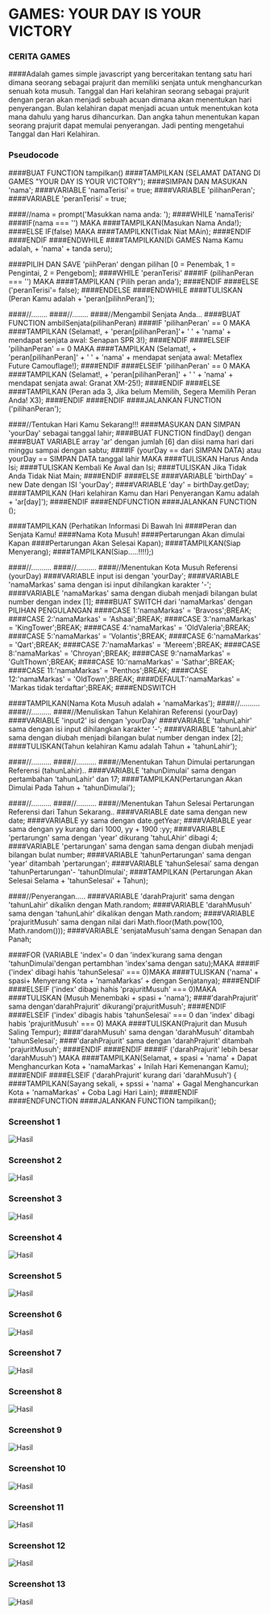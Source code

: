 # GAMES: YOUR DAY IS YOUR VICTORY

### CERITA GAMES


####Adalah games simple javascript yang berceritakan tentang satu hari dimana seorang sebagai prajurit dan memiliki senjata untuk menghancurkan senuah kota musuh. Tanggal dan Hari kelahiran seorang sebagai prajurit dengan peran akan menjadi sebuah acuan dimana akan menentukan hari penyerangan. Bulan kelahiran dapat menjadi acuan untuk menentukan kota mana dahulu yang harus dihancurkan. Dan angka tahun menentukan kapan seorang prajurit dapat memulai penyerangan. Jadi penting mengetahui Tanggal dan Hari Kelahiran.


### Pseudocode
####BUAT FUNCTION tampilkan()
####TAMPILKAN (SELAMAT DATANG DI GAMES "YOUR DAY IS YOUR VICTORY");
####SIMPAN DAN MASUKAN 'nama';
####VARIABLE 'namaTerisi' = true;
####VARIABLE 'pilihanPeran';
####VARIABLE 'peranTerisi' = true;

####//nama = prompt('Masukkan nama anda: ');
####WHILE 'namaTerisi'
####IF(nama === '') MAKA
####TAMPILKAN(Masukan Nama Anda!);
####ELSE IF(false) MAKA
####TAMPILKN(Tidak Niat MAin);
####ENDIF
####ENDIF
####ENDWHILE
####TAMPILKAN(Di GAMES Nama Kamu adalah,  + 'nama' + tanda seru);

####PILIH DAN SAVE 'piihPeran' dengan pilihan [0 = Penembak, 1 = Pengintai, 2 = Pengebom];
####WHILE 'peranTerisi'
####IF (pilihanPeran === '') MAKA
####TAMPILKAN ('Pilih peran anda');
####ENDIF
####ELSE ('peranTerisi'= false);
####ENDELSE
####ENDWHILE
####TULISKAN (Peran Kamu adalah + 'peran[pilihnPeran]');

####//........
####//........
####//Mengambil Senjata Anda...
####BUAT FUNCTION ambilSenjata(pilihanPeran)
####IF 'pilihanPeran' == 0 MAKA
####TAMPILKAN (Selamat!,  + 'peran[pilihanPeran]'+ ' ' + 'nama' + mendapat senjata awal: Senapan SPR 3!);
####ENDIF
####ELSEIF 'pilihanPeran' == 0 MAKA
####TAMPILKAN (Selamat!,  + 'peran[pilihanPeran]' + ' ' + 'nama' + mendapat senjata awal: Metaflex Future Camouflage!);
####ENDIF
####ELSEIF 'pilihanPeran' == 0 MAKA
####TAMPILKAN (Selamat!,  + 'peran[pilihanPeran]' + ' ' + 'nama' + mendapat senjata awal: Granat XM-25!);
####ENDIF
####ELSE
####TAMPILKAN (Peran ada 3, Jika belum Memilih, Segera Memilih Peran Anda! X3);
####ENDIF
####ENDIF
####JALANKAN FUNCTION ('pilihanPeran');

####//Tentukan Hari Kamu Sekarang!!!
####MASUKAN DAN SIMPAN 'yourDay' sebagai tanggal lahir;
####BUAT FUNCTION findDay() dengan
####BUAT VARIABLE array 'ar' dengan jumlah [6] dan diisi nama hari dari minggu sampai dengan sabtu;
####IF (yourDay == dari SIMPAN DATA) atau yourDay == SIMPAN DATA tanggal lahir MAKA
####TULISKAN Harus Anda Isi;
####TULISKAN Kembali Ke Awal dan Isi;
####TULISKAN Jika Tidak Anda Tidak Niat Main;
####ENDIF
####ELSE
####VARIABLE 'birthDay' = new Date dengan ISI 'yourDay';
####VARIABLE 'day' = birthDay.getDay;
####TAMPILKAN (Hari kelahiran Kamu dan Hari Penyerangan Kamu adalah  + 'ar[day]');
####ENDIF
####ENDFUNCTION
####JALANKAN FUNCTION ();

####TAMPILKAN (Perhatikan Informasi Di Bawah Ini
####Peran dan Senjata Kamu!
####Nama Kota Musuh!
####Pertarungan Akan dimulai Kapan
####Pertarungan Akan Selesai Kapan);
####TAMPILKAN(Siap Menyerang);
####TAMPILKAN(Siap.....!!!!);)

####//..........
####//..........
####//Menentukan Kota Musuh Referensi (yourDay)
####VARIABLE input isi dengan 'yourDay';
####VARIABLE 'namaMarkas' sama dengan isi input dihilangkan karakter '-';
####VARIABLE 'namaMarkas' sama dengan diubah menjadi bilangan bulat number dengan index [1];
####BUAT SWITCH dari 'namaMarkas' dengan PILIHAN PENGULANGAN
####CASE 1:'namaMarkas' = 'Bravoss';BREAK;
####CASE 2:'namaMarkas' = 'Ashaai';BREAK;
####CASE 3:'namaMarkas' = 'KingTower';BREAK;
####CASE 4:'namaMarkas' = 'OldValeria';BREAK;
####CASE 5:'namaMarkas' = 'Volantis';BREAK;
####CASE 6:'namaMarkas' = 'Qart';BREAK;
####CASE 7:'namaMarkas' = 'Mereem';BREAK;
####CASE 8:'namaMarkas' = 'Chroyan';BREAK;
####CASE 9:'namaMarkas' = 'GultThown';BREAK;
####CASE 10:'namaMarkas' = 'Sathar';BREAK;
####CASE 11:'namaMarkas' = 'Penthos';BREAK;
####CASE 12:'namaMarkas' = 'OldTown';BREAK;
####DEFAULT:'namaMarkas' = 'Markas tidak terdaftar';BREAK;
####ENDSWITCH

####TAMPILKAN(Nama Kota Musuh adalah + 'namaMarkas');
####//..........
####//..........
####//Menuliskan Tahun Kelahiran Referensi (yourDay)
####VARIABLE 'input2' isi dengan 'yourDay'
####VARIABLE 'tahunLahir' sama dengan isi input dihilangkan karakter '-';
####VARIABLE 'tahunLahir' sama dengan diubah menjadi bilangan bulat number dengan index [2];
####TULISKAN(Tahun kelahiran Kamu adalah Tahun  + 'tahunLahir');

####//..........
####//..........
####//Menentukan Tahun Dimulai pertarungan Referensi (tahunLahir)..
####VARIABLE 'tahunDimulai' sama dengan pertambahan 'tahunLahir' dan 17;
####TAMPILKAN(Pertarungan Akan Dimulai Pada Tahun  + 'tahunDimulai');

####//..........
####//..........
####//Menentukan Tahun Selesai Pertarungan Referensi dari Tahun Sekarang..
####VARIABLE date sama dengan new date;
####VARIABLE yy sama dengan date.getYear;
####VARIABLE year sama dengan yy kurang dari 1000, yy + 1900 :yy;
####VARIABLE 'pertarungn' sama dengan 'year' dikurang 'tahuLAhir' dibagi 4;
####VARIABLE 'pertarungan' sama dengan sama dengan diubah menjadi bilangan bulat number;
####VARIABLE 'tahunPertarungan' sama dengan 'year' ditambah 'pertarungan';
####VARIABLE 'tahunSelesai' sama dengan 'tahunPertarungan'- 'tahunDImulai';
####TAMPILKAN (Pertarungan Akan Selesai Selama  + 'tahunSelesai' +  Tahun);

####//Penyerangan.....
####VARIABLE 'darahPrajurit' sama dengan 'tahunLahir' dikalikn dengan Math.random;
####VARIABLE 'darahMusuh' sama dengan 'tahunLahir' dikalikan dengan Math.random;
####VARIABLE 'prajuritMusuh' sama dengan nilai dari Math.floor(Math.pow(100, Math.random()));
####VARIABLE 'senjataMusuh'sama dengan Senapan dan Panah;

####FOR (VARIABLE 'index'= 0 dan 'index'kurang sama dengan 'tahunDimulai'dengan pertambhan 'index'sama dengan satu);MAKA
####IF ('index' dibagi hahis 'tahunSelesai' === 0)MAKA
####TULISKAN ('nama' + spasi+ Menyerang Kota  + 'namaMarkas' + dengan Senjatanya);
####ENDIF
####ELSEIF ('index' dibagi hahis 'prajuritMusuh' === 0)MAKA
####TULISKAN (Musuh Menembaki + spasi + 'nama');
####'darahPrajurit' sama dengan'darahPrajurit' dikurangi'prajuritMusuh';
####ENDIF
####ELSEIF ('index' dibagis habis 'tahunSelesai' === 0 dan 'index' dibagi habis 'prajuritMusuh' === 0) MAKA
####TULISKAN(Prajurit dan Musuh Saling Tempur);
####'darahMusuh' sama dengan 'darahMusuh' ditambah 'tahunSelesai';
####'darahPrajurit' sama dengan 'darahPrajurit' ditambah 'prajuritMusuh';
####ENDIF
####ENDIF
####IF ('darahPrajurit' lebih besar 'darahMusuh') MAKA
####TAMPILKAN(Selamat,  + spasi + 'nama' + Dapat Menghancurkan Kota  + 'namaMarkas' + Inilah Hari Kemenangan Kamu);
####ENDIF
####ELSEIF ('darahPrajurit' kurang dari 'darahMusuh') {
####TAMPILKAN(Sayang sekali,  + spssi + 'nama' + Gagal Menghancurkan Kota  + 'namaMarkas' + Coba Lagi Hari Lain);
####ENDIF
####ENDFUNCTION
####JALANKAN FUNCTION tampilkan();





### Screenshot 1

![Hasil](https://github.com/davidjoshua87/h8-p0-w2/blob/master/asset/Screen%20Shot%201.png)


### Screenshot 2

![Hasil](https://github.com/davidjoshua87/h8-p0-w2/blob/master/asset/Screen%20Shot%202.png)

### Screenshot 3

![Hasil](https://github.com/davidjoshua87/h8-p0-w2/blob/master/asset/Screen%20Shot%203.png)

### Screenshot 4

![Hasil](https://github.com/davidjoshua87/h8-p0-w2/blob/master/asset/Screen%20Shot%204.png)

### Screenshot 5

![Hasil](https://github.com/davidjoshua87/h8-p0-w2/blob/master/asset/Screen%20Shot%205.png)

### Screenshot 6

![Hasil](https://github.com/davidjoshua87/h8-p0-w2/blob/master/asset/Screen%20Shot%206.png)

### Screenshot 7

![Hasil](https://github.com/davidjoshua87/h8-p0-w2/blob/master/asset/Screen%20Shot%207.png)

### Screenshot 8

![Hasil](https://github.com/davidjoshua87/h8-p0-w2/blob/master/asset/Screen%20Shot%208.png)

### Screenshot 9

![Hasil](https://github.com/davidjoshua87/h8-p0-w2/blob/master/asset/Screen%20Shot%209.png)

### Screenshot 10

![Hasil](https://github.com/davidjoshua87/h8-p0-w2/blob/master/asset/Screen%20Shot%2010.png)

### Screenshot 11

![Hasil](https://github.com/davidjoshua87/h8-p0-w2/blob/master/asset/Screen%20Shot%2011.png)

### Screenshot 12

![Hasil](https://github.com/davidjoshua87/h8-p0-w2/blob/master/asset/Screen%20Shot%2012.png)

### Screenshot 13

![Hasil](https://github.com/davidjoshua87/h8-p0-w2/blob/master/asset/Screen%20Shot%2013.png)